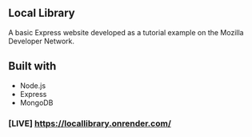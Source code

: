 ## Local Library

A basic Express website developed as a tutorial example on the Mozilla Developer Network.

## Built with

-   Node.js
-   Express
-   MongoDB

### [LIVE] https://locallibrary.onrender.com/
